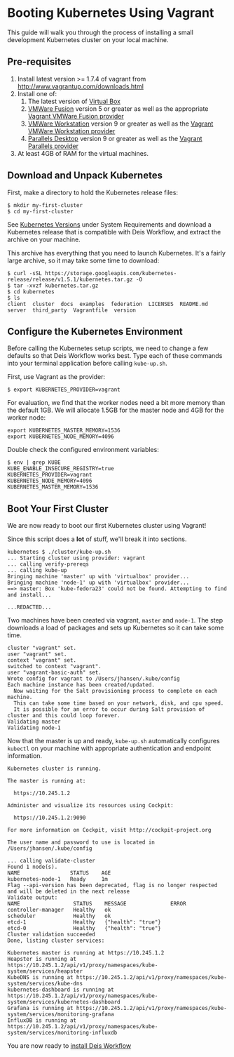 # Booting Kubernetes Using Vagrant

This guide will walk you through the process of installing a small development
Kubernetes cluster on your local machine.

## Pre-requisites

1. Install latest version >= 1.7.4 of vagrant from http://www.vagrantup.com/downloads.html
2. Install one of:
   1. The latest version of [Virtual Box](https://www.virtualbox.org/wiki/Downloads)
   2. [VMWare Fusion](https://www.vmware.com/products/fusion/) version 5 or greater as well as the appropriate [Vagrant VMWare Fusion provider](https://www.vagrantup.com/vmware)
   3. [VMWare Workstation](https://www.vmware.com/products/workstation/) version 9 or greater as well as the [Vagrant VMWare Workstation provider](https://www.vagrantup.com/vmware)
   4. [Parallels Desktop](https://www.parallels.com/products/desktop/) version 9 or greater as well as the [Vagrant Parallels provider](https://parallels.github.io/vagrant-parallels/)
3. At least 4GB of RAM for the virtual machines.

## Download and Unpack Kubernetes

First, make a directory to hold the Kubernetes release files:

```
$ mkdir my-first-cluster
$ cd my-first-cluster
```

See [Kubernetes Versions](https://deis.com/docs/workflow/installing-workflow/system-requirements/#kubernetes-versions) under System Requirements and download a Kubernetes release that is compatible with Deis Workflow, and extract the archive on your machine.

This archive has everything that you need to launch Kubernetes. It's a fairly large archive, so it may take some time to download:

```
$ curl -sSL https://storage.googleapis.com/kubernetes-release/release/v1.5.1/kubernetes.tar.gz -O
$ tar -xvzf kubernetes.tar.gz
$ cd kubernetes
$ ls
client  cluster  docs  examples  federation  LICENSES  README.md  server  third_party  Vagrantfile  version
```

## Configure the Kubernetes Environment

Before calling the Kubernetes setup scripts, we need to change a few defaults so that Deis Workflow works best. Type
each of these commands into your terminal application before calling `kube-up.sh`.

First, use Vagrant as the provider:

```
$ export KUBERNETES_PROVIDER=vagrant
```

For evaluation, we find that the worker nodes need a bit more memory than the default 1GB. We will allocate 1.5GB for
the master node and 4GB for the worker node:

```
export KUBERNETES_MASTER_MEMORY=1536
export KUBERNETES_NODE_MEMORY=4096
```

Double check the configured environment variables:

```
$ env | grep KUBE
KUBE_ENABLE_INSECURE_REGISTRY=true
KUBERNETES_PROVIDER=vagrant
KUBERNETES_NODE_MEMORY=4096
KUBERNETES_MASTER_MEMORY=1536
```

## Boot Your First Cluster

We are now ready to boot our first Kubernetes cluster using Vagrant!

Since this script does a **lot** of stuff, we'll break it into sections.

```
kubernetes $ ./cluster/kube-up.sh
... Starting cluster using provider: vagrant
... calling verify-prereqs
... calling kube-up
Bringing machine 'master' up with 'virtualbox' provider...
Bringing machine 'node-1' up with 'virtualbox' provider...
==> master: Box 'kube-fedora23' could not be found. Attempting to find and install...

...REDACTED...

```

Two machines have been created via vagrant, `master` and `node-1`. The step downloads a load of packages and sets up
Kubernetes so it can take some time.

```
cluster "vagrant" set.
user "vagrant" set.
context "vagrant" set.
switched to context "vagrant".
user "vagrant-basic-auth" set.
Wrote config for vagrant to /Users/jhansen/.kube/config
Each machine instance has been created/updated.
  Now waiting for the Salt provisioning process to complete on each machine.
  This can take some time based on your network, disk, and cpu speed.
  It is possible for an error to occur during Salt provision of cluster and this could loop forever.
Validating master
Validating node-1
```

Now that the master is up and ready, `kube-up.sh` automatically configures `kubectl` on your machine with appropriate
authentication and endpoint information.

```
Kubernetes cluster is running.

The master is running at:

  https://10.245.1.2

Administer and visualize its resources using Cockpit:

  https://10.245.1.2:9090

For more information on Cockpit, visit http://cockpit-project.org

The user name and password to use is located in /Users/jhansen/.kube/config

... calling validate-cluster
Found 1 node(s).
NAME                STATUS    AGE
kubernetes-node-1   Ready     1m
Flag --api-version has been deprecated, flag is no longer respected and will be deleted in the next release
Validate output:
NAME                 STATUS    MESSAGE              ERROR
controller-manager   Healthy   ok
scheduler            Healthy   ok
etcd-1               Healthy   {"health": "true"}
etcd-0               Healthy   {"health": "true"}
Cluster validation succeeded
Done, listing cluster services:

Kubernetes master is running at https://10.245.1.2
Heapster is running at https://10.245.1.2/api/v1/proxy/namespaces/kube-system/services/heapster
KubeDNS is running at https://10.245.1.2/api/v1/proxy/namespaces/kube-system/services/kube-dns
kubernetes-dashboard is running at https://10.245.1.2/api/v1/proxy/namespaces/kube-system/services/kubernetes-dashboard
Grafana is running at https://10.245.1.2/api/v1/proxy/namespaces/kube-system/services/monitoring-grafana
InfluxDB is running at https://10.245.1.2/api/v1/proxy/namespaces/kube-system/services/monitoring-influxdb
```

You are now ready to [install Deis Workflow](install-vagrant.md)
